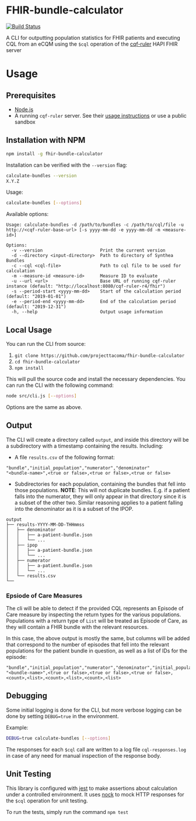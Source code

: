 # FHIR-bundle-calculator

[![Build Status](https://travis-ci.com/projecttacoma/fhir-bundle-calculator.svg?branch=master)](https://travis-ci.com/projecttacoma/fhir-bundle-calculator)

A CLI for outputting population statistics for FHIR patients and executing CQL from an eCQM using the `$cql` operation of the [cqf-ruler](https://github.com/DBCG/cqf-ruler) HAPI FHIR server

# Usage

## Prerequisites

* [Node.js](https://nodejs.org/en/)
* A running `cqf-ruler` server. See their [usage instructions](https://github.com/DBCG/cqf-ruler#usage) or use a public sandbox

## Installation with NPM

``` bash
npm install -g fhir-bundle-calculator
```

Installation can be verified with the `--version` flag:

```bash
calculate-bundles --version
X.Y.Z
```

Usage:

``` bash
calculate-bundles [--options]
```

Available options:

```
Usage: calculate-bundles -d /path/to/bundles -c /path/to/cql/file -u http://<cqf-ruler-base-url> [-s yyyy-mm-dd -e yyyy-mm-dd -m <measure-id>]

Options:
  -v --version                      Print the current version
  -d --directory <input-directory>  Path to directory of Synthea Bundles
  -c --cql <cql-file>               Path to cql file to be used for calculation
  -m --measure-id <measure-id>      Measure ID to evaluate
  -u --url <url>                    Base URL of running cqf-ruler instance (default: "http://localhost:8080/cqf-ruler-r4/fhir")
  -s --period-start <yyyy-mm-dd>    Start of the calculation period (default: "2019-01-01")
  -e --period-end <yyyy-mm-dd>      End of the calculation period (default: "2019-12-31")
  -h, --help                        Output usage information
```

## Local Usage

You can run the CLI from source:

1) `git clone https://github.com/projecttacoma/fhir-bundle-calculator`
2) `cd fhir-bundle-calculator`
3) `npm install`

This will pull the source code and install the necessary dependencies. You can run the CLI with the following command:

``` bash
node src/cli.js [--options]
```

Options are the same as above.

## Output

The CLI will create a directory called `output`, and inside this directory will be a subdirectory with a timestamp containing the results. Including:

* A file `results.csv` of the following format:

``` csv
"bundle","initial_population","numerator","denominator"
"<bundle-name>",<true or false>,<true or false>,<true or false>
```

* Subdirectories for each population, containing the bundles that fell into those populations. **NOTE**: This will not duplicate bundles. E.g. if a patient falls into the numerator, they will only appear in that directory since it is a subset of the other two. Similar reasoning applies to a patient falling into the denominator as it is a subset of the IPOP.

```
output
├── results-YYYY-MM-DD-THHmmss
│   ├── denominator
│   │   ├── a-patient-bundle.json
│   │   └── ...
│   ├── ipop
│   │   ├── a-patient-bundle.json
│   │   └── ...
│   ├── numerator
│   │   ├── a-patient.bundle.json
│   │   └── ...
│   └── results.csv
└──
```

### Epsiode of Care Measures

The cli will be able to detect if the provided CQL represents an Episode of Care measure by inspecting the return types for the various populations. Populations with a return type of `List` will be treated as Episode of Care, as they will contain a FHIR bundle with the relevant resources.

In this case, the above output is mostly the same, but columns will be added that correspond to the number of episodes that fell into the relevant populations for the patient bundle in question, as well as a list of IDs for the episode:

``` csv
"bundle","initial_population","numerator","denominator","initial_population_episodes","initial_population_episodeIds","denominator_episodes","denominator_episodeIds","numerator_episodes","numerator_episodeIds"
"<bundle-name>",<true or false>,<true or false>,<true or false>,<count>,<list>,<count>,<list>,<count>,<list>
```

## Debugging

Some initial logging is done for the CLI, but more verbose logging can be done by setting `DEBUG=true` in the environment. 

Example:
``` bash
DEBUG=true calculate-bundles [--options]
```

The responses for each `$cql` call are written to a log file `cql-responses.log` in case of any need for manual inspection of the response body.

## Unit Testing

This library is configured with [jest](https://jestjs.io/) to make assertions about calculation under a controlled environment. It uses [nock](https://github.com/nock/nock) to mock HTTP responses for the `$cql` operation for unit testing.

To run the tests, simply run the command `npm test`
